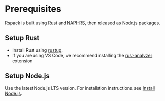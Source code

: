 # Prerequisites

Rspack is built using [Rust](https://rust-lang.org/) and [NAPI-RS](https://napi.rs/), then released as [Node.js](https://nodejs.org/) packages.

## Setup Rust

- Install Rust using [rustup](https://rustup.rs/).
- If you are using VS Code, we recommend installing the [rust-analyzer](https://marketplace.visualstudio.com/items?itemName=rust-lang.rust-analyzer) extension.

## Setup Node.js

Use the latest Node.js LTS version. For installation instructions, see [Install Node.js](https://nodejs.org/en/download).
